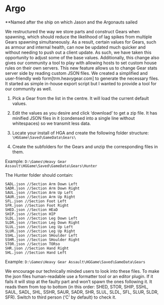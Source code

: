 # Argo
**Named after the ship on which Jason and the Argonauts sailed

We restructured the way we store parts and construct Gears when spawning, which should reduce the likelihood of lag spikes from multiple Gears spawning simultaneously. As a result, certain values for Gears, such as armour and internal health, can now be updated much quicker and without needing to push out a client update. As such, we have taken this opportunity to adjust some of the base values. Additionally, this change also gives our community a tool to play with allowing hosts to set custom house rules on their own servers.
This new feature allows us to change Gear stats server side by reading custom JSON files. We created a simplified and user-friendly web form[trm.heavygear.com] to generate the necessary files. It started as simple in-house export script but I wanted to provide a tool for our community as well.

1. Pick a Gear from the list in the centre. It will load the current default values.

2. Edit the values as you desire and click ‘download’ to get a zip file. It has minified JSON files in it (condensed into a single line without whitespaces) so we transmit less data.

3. Locate your install of HGA and create the following folder structure:
`\HGGame\Saved\GameData\Gears\`

4. Create the subfolders for the Gears and unzip the corresponding files in them.

Example:
`D:\Games\Heavy Gear Assault\HGGame\Saved\GameData\Gears\Hunter`

The Hunter folder should contain:
```
SADL.json //Section Arm Down Left
SADR.json //Section Arm Down Right
SAUL.json //Section Arm Up Left
SAUR.json //Section Arm Up Right
SFL.json //Section Foot Left
SFR.json //Section Foot Right
SHED.json //Section HEaD
SHIP.json //Section HIP
SLDL.json //Section Leg Down Left
SLDR.json //Section Leg Down Right
SLUL.json //Section Leg Up Left
SLUR.json //Section Leg Up Right
SSHL.json //Section SHoulder Left
SSHR.json //Section SHoulder Right
STOR.json //Section TORso
SHR.json //Section Hand Right
SHL.json //Section Hand Left
```

Example:
`D:\Games\Heavy Gear Assault\HGGame\Saved\GameData\Gears`

We encourage our technically minded users to look into these files. To make the json files human-readable use a formatter tool or an editor plugin. If it fails it will stop at the faulty part and won’t spawn the ones following it. It reads them from top to bottom (in this order: SHED, STOR, SHIP, SSHL, SAUL, SADL, SHL, SSHR, SAUR, SADR, SHR, SLUL, SLDL, SFL, SLUR, SLDR, SFR). Switch to third person (‘C’ by default) to check it.
